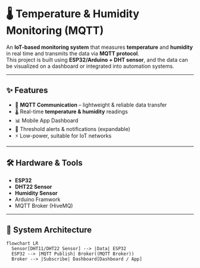 # 🌡️ Temperature & Humidity Monitoring (MQTT)

An **IoT-based monitoring system** that measures **temperature** and **humidity** in real time and transmits the data via **MQTT protocol**.  
This project is built using **ESP32/Arduino + DHT sensor**, and the data can be visualized on a dashboard or integrated into automation systems.

---

## ✨ Features
- 📡 **MQTT Communication** – lightweight & reliable data transfer
- 🌡️ Real-time **temperature & humidity** readings
- 📊 Mobile App Dashboard
- 🔔 Threshold alerts & notifications (expandable)
- ⚡ Low-power, suitable for IoT networks

---

## 🛠️ Hardware & Tools
- **ESP32**
- **DHT22 Sensor**
- **Humidity Sensor**
- Arduino Framwork
- MQTT Broker (HiveMQ)

---

## 🔗 System Architecture
```mermaid
flowchart LR
  Sensor[DHT11/DHT22 Sensor] --> |Data| ESP32
  ESP32 --> |MQTT Publish| Broker((MQTT Broker))
  Broker --> |Subscribe| Dashboard[Dashboard / App]
